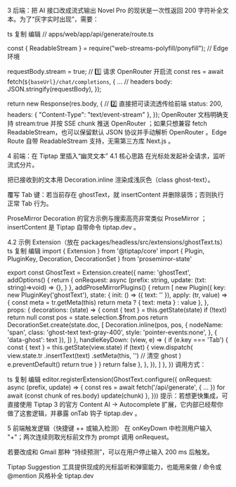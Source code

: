 3 后端：把 AI 接口改成流式输出
Novel Pro 的现状是一次性返回 200 字符补全文本。为了“灰字实时出现”，需要：

ts
复制
编辑
// apps/web/app/api/generate/route.ts

const { ReadableStream } = require("web-streams-polyfill/ponyfill"); // Edge 环境

requestBody.stream = true;                 // 1️⃣ 请求 OpenRouter 开启流
const res = await fetch(`${baseUrl}/chat/completions`, {
  ... // headers
  body: JSON.stringify(requestBody),
});

return new Response(res.body, {            // 2️⃣ 直接把可读流透传给前端
  status: 200,
  headers: { "Content-Type": "text/event-stream" },
});
OpenRouter 文档明确支持 stream:true 并按 SSE chunk 推送 
OpenRouter
；如果只想兼容 fetch ReadableStream，也可以保留默认 JSON 协议并手动解析 
OpenRouter
。Edge Route 自带 ReadableStream 支持，无需第三方库 
Next.js
。

4 前端：在 Tiptap 里插入“幽灵文本”
4.1 核心思路
在光标处发起补全请求，监听流式分片。

把已接收到的文本用 Decoration.inline 渲染成浅灰色（class ghost-text）。

覆写 Tab 键：若当前存在 ghostText，就 insertContent 并删除装饰；否则执行正常 Tab 行为。

ProseMirror Decoration 的官方示例与搜索高亮非常类似 
ProseMirror
；insertContent 是 Tiptap 自带命令 
tiptap.dev
。

4.2 示例 Extension（放在 packages/headless/src/extensions/ghostText.ts）
ts
复制
编辑
import { Extension } from '@tiptap/core'
import { Plugin, PluginKey, Decoration, DecorationSet } from 'prosemirror-state'

export const GhostText = Extension.create({
  name: 'ghostText',
  addOptions() {
    return {
      onRequest: async (prefix: string, update: (txt: string)=>void) => {},
    }
  },
  addProseMirrorPlugins() {
    return [
      new Plugin({
        key: new PluginKey('ghostText'),
        state: {
          init: () => ({ text: '' }),
          apply: (tr, value) => {
            const meta = tr.getMeta(this)
            return meta ? { text: meta } : value
          },
        },
        props: {
          decorations: (state) => {
            const { text } = this.getState(state)
            if (!text) return null
            const pos = state.selection.$from.pos
            return DecorationSet.create(state.doc, [
              Decoration.inline(pos, pos, {
                nodeName: 'span',
                class: 'ghost-text text-gray-400',
                style: 'pointer-events:none',
              }, { 'data-ghost': text }),
            ])
          },
          handleKeyDown: (view, e) => {
            if (e.key === 'Tab') {
              const { text } = this.getState(view.state)
              if (text) {
                view.dispatch(
                  view.state.tr
                    .insertText(text)
                    .setMeta(this, '')      // 清空 ghost
                )
                e.preventDefault()
                return true
              }
            }
            return false
          },
        },
      }),
    ]
  },
})
调用方式：

ts
复制
编辑
editor.registerExtension(GhostText.configure({
  onRequest: async (prefix, update) => {
    const res = await fetch('/api/generate', { ... })
    for await (const chunk of res.body) update(chunk)
  },
}))
提示：若想更快集成，可直接使用 Tiptap 3 的官方 Content AI → Autocomplete 扩展，它内部已经帮你做了这套逻辑，并暴露 onTab 钩子 
tiptap.dev
。

5 前端触发逻辑（快捷键 ++ 或输入检测）
在 onKeyDown 中检测用户输入 "+"；两次连续则取光标前文作为 prompt 调用 onRequest。

若要改成和 Gmail 那种 “持续预测”，可以在用户停止输入 200 ms 后触发。

Tiptap Suggestion 工具提供现成的光标监听和弹窗能力，也能用来做 / 命令或 @mention 风格补全 
tiptap.dev
